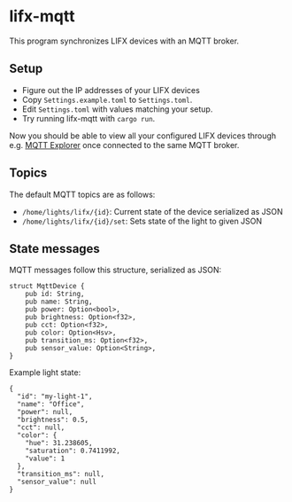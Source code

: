 # lifx-mqtt

This program synchronizes LIFX devices with an MQTT broker.

## Setup

- Figure out the IP addresses of your LIFX devices
- Copy `Settings.example.toml` to `Settings.toml`.
- Edit `Settings.toml` with values matching your setup.
- Try running lifx-mqtt with `cargo run`.

Now you should be able to view all your configured LIFX devices through e.g. [MQTT Explorer](http://mqtt-explorer.com/) once connected to the same MQTT broker.

## Topics

The default MQTT topics are as follows:

- `/home/lights/lifx/{id}`: Current state of the device serialized as JSON
- `/home/lights/lifx/{id}/set`: Sets state of the light to given JSON

## State messages

MQTT messages follow this structure, serialized as JSON:

```
struct MqttDevice {
    pub id: String,
    pub name: String,
    pub power: Option<bool>,
    pub brightness: Option<f32>,
    pub cct: Option<f32>,
    pub color: Option<Hsv>,
    pub transition_ms: Option<f32>,
    pub sensor_value: Option<String>,
}
```

Example light state:

```
{
  "id": "my-light-1",
  "name": "Office",
  "power": null,
  "brightness": 0.5,
  "cct": null,
  "color": {
    "hue": 31.238605,
    "saturation": 0.7411992,
    "value": 1
  },
  "transition_ms": null,
  "sensor_value": null
}
```
